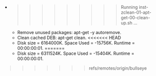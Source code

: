 * >>>>>>>>> Running inst-zclean-01-apt-get-00-clean-up.sh ...
  * Remove unused packages: apt-get -y autoremove.
  * Clean cached DEB: apt-get clean.
<<<<<<< HEAD
  * Disk size = 6164000K. Space Used = -15756K. Runtime = 00:00:00:01.
=======
  * Disk size = 6311524K. Space Used = -15404K. Runtime = 00:00:00:01.
>>>>>>> refs/remotes/origin/bullseye
